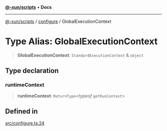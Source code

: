 [**@-xun/scripts**](../../README.md) • **Docs**

***

[@-xun/scripts](../../README.md) / [configure](../README.md) / GlobalExecutionContext

# Type Alias: GlobalExecutionContext

> **GlobalExecutionContext**: `StandardExecutionContext` & `object`

## Type declaration

### runtimeContext

> **runtimeContext**: `ReturnType`\<*typeof* `getRunContext`\>

## Defined in

[src/configure.ts:24](https://github.com/Xunnamius/xscripts/blob/99269ccded0ec7cc89215957b5aca27dbdc38070/src/configure.ts#L24)
